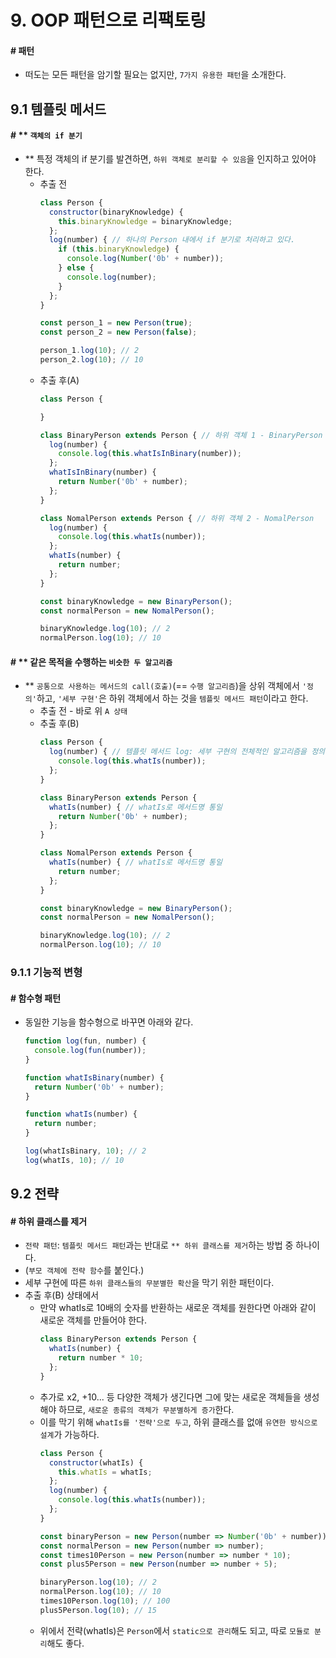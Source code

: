 # 9. OOP 패턴으로 리팩토링

#### # 패턴

* 떠도는 모든 패턴을 암기할 필요는 없지만, `7가지 유용한 패턴`을 소개한다.

## 9.1 템플릿 메서드

#### # ** `객체의 if 분기`

* ** 특정 객체의 if 분기를 발견하면, `하위 객체로 분리할 수 있음`을 인지하고 있어야 한다.
  * 추출 전
    ```javascript
    class Person {
      constructor(binaryKnowledge) {
        this.binaryKnowledge = binaryKnowledge;
      };
      log(number) { // 하나의 Person 내에서 if 분기로 처리하고 있다.
        if (this.binaryKnowledge) {
          console.log(Number('0b' + number));
        } else {
          console.log(number);
        }
      };
    }

    const person_1 = new Person(true);
    const person_2 = new Person(false);

    person_1.log(10); // 2
    person_2.log(10); // 10
    ```
  * 추출 후(A)
    ```javascript
    class Person {

    }

    class BinaryPerson extends Person { // 하위 객체 1 - BinaryPerson
      log(number) {
        console.log(this.whatIsInBinary(number));
      };
      whatIsInBinary(number) {
        return Number('0b' + number);
      };
    }

    class NomalPerson extends Person { // 하위 객체 2 - NomalPerson
      log(number) {
        console.log(this.whatIs(number));
      };
      whatIs(number) {
        return number;
      };
    }

    const binaryKnowledge = new BinaryPerson();
    const normalPerson = new NomalPerson();

    binaryKnowledge.log(10); // 2
    normalPerson.log(10); // 10
    ```

#### # ** 같은 목적을 수행하는 `비슷한 두 알고리즘`

* ** `공통으로 사용하는 메서드의 call(호출)`(== `수행 알고리즘`)을 상위 객체에서 `'정의'`하고, `'세부 구현'`은 하위 객체에서 하는 것을 `템플릿 메서드 패턴`이라고 한다.
  * 추출 전 - 바로 위 `A 상태`
  * 추출 후(B)
    ```javascript
    class Person {
      log(number) { // 템플릿 메서드 log: 세부 구현의 전체적인 알고리즘을 정의해놓았다.
        console.log(this.whatIs(number));
      };
    }

    class BinaryPerson extends Person {
      whatIs(number) { // whatIs로 메서드명 통일
        return Number('0b' + number);
      };
    }

    class NomalPerson extends Person {
      whatIs(number) { // whatIs로 메서드명 통일
        return number;
      };
    }

    const binaryKnowledge = new BinaryPerson();
    const normalPerson = new NomalPerson();

    binaryKnowledge.log(10); // 2
    normalPerson.log(10); // 10
    ```

### 9.1.1 기능적 변형

#### # 함수형 패턴

* 동일한 기능을 함수형으로 바꾸면 아래와 같다.
  ```javascript
  function log(fun, number) {
    console.log(fun(number));
  }

  function whatIsBinary(number) {
    return Number('0b' + number);
  }

  function whatIs(number) {
    return number;
  }

  log(whatIsBinary, 10); // 2
  log(whatIs, 10); // 10
  ```

## 9.2 전략

#### # 하위 클래스를 제거

* `전략 패턴`: `템플릿 메서드 패턴`과는 반대로 `** 하위 클래스를 제거`하는 방법 중 하나이다.
* (`부모 객체에 전략 함수`를 붙인다.)
* 세부 구현에 따른 `하위 클래스들의 무분별한 확산`을 막기 위한 패턴이다.
* 추출 후(B) 상태에서
  * 만약 whatIs로 10배의 숫자를 반환하는 새로운 객체를 원한다면 아래와 같이 새로운 객체를 만들어야 한다.
    ```javascript
    class BinaryPerson extends Person {
      whatIs(number) {
        return number * 10;
      };
    }
    ```
  * 추가로 x2, +10... 등 다양한 객체가 생긴다면 그에 맞는 새로운 객체들을 생성해야 하므로, `새로운 종류의 객체가 무분별하게 증가`한다.
  * 이를 막기 위해 `whatIs를 '전략'으로 두고`, 하위 클래스를 없애 `유연한 방식으로 설계`가 가능하다.
    ```javascript
    class Person {
      constructor(whatIs) {
        this.whatIs = whatIs;
      };
      log(number) {
        console.log(this.whatIs(number));
      };
    }

    const binaryPerson = new Person(number => Number('0b' + number));
    const normalPerson = new Person(number => number);
    const times10Person = new Person(number => number * 10);
    const plus5Person = new Person(number => number + 5);

    binaryPerson.log(10); // 2
    normalPerson.log(10); // 10
    times10Person.log(10); // 100
    plus5Person.log(10); // 15
    ```
  * 위에서 전략(whatIs)은 `Person`에서 `static으로 관리`해도 되고, 따로 `모듈로 분리`해도 좋다.